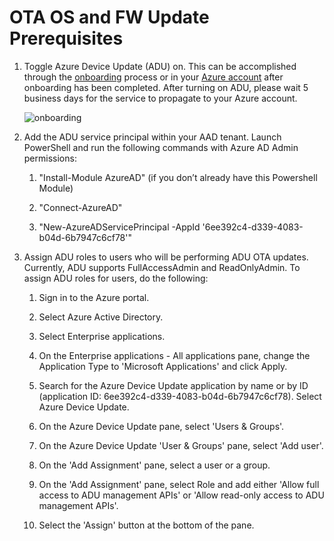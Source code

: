 # OTA OS and FW Update Prerequisites

1. Toggle Azure Device Update (ADU) on. This can be accomplished through the [onboarding](https://github.com/microsoft/Project-Santa-Cruz-Private-Preview/blob/main/user-guides/getting_started/azure-subscription-onboarding.md) process or in your [Azure account](https://ms.portal.azure.com/?feature.canmodifystamps=true&Microsoft_Azure_Iothub=aduprod#home) after onboarding has been completed. After turning on ADU, please wait 5 business days for the service to propagate to your Azure account. 

    ![onboarding](https://github.com/microsoft/Project-Santa-Cruz-Private-Preview/blob/main/user-guides/getting_started/getting_started_images/onboarding_dps_adu.png)

1. Add the ADU service principal within your AAD tenant. Launch PowerShell and run the following commands with Azure AD Admin permissions:

    1. "Install-Module AzureAD" (if you don’t already have this Powershell Module)
    
    1. "Connect-AzureAD"
    
    1. "New-AzureADServicePrincipal -AppId '6ee392c4-d339-4083-b04d-6b7947c6cf78'"

1. Assign ADU roles to users who will be performing ADU OTA updates. Currently, ADU supports FullAccessAdmin and ReadOnlyAdmin. To assign ADU roles for users, do the following:

    1. Sign in to the Azure portal.
    
    1. Select Azure Active Directory.
    
    1. Select Enterprise applications.
    
    1. On the Enterprise applications - All applications pane, change the Application Type to 'Microsoft Applications' and click Apply.
    
    1. Search for the Azure Device Update application by name or by ID (application ID: 6ee392c4-d339-4083-b04d-6b7947c6cf78). Select Azure Device Update.
    
    1. On the Azure Device Update pane, select 'Users & Groups'.
    
    1. On the Azure Device Update 'User & Groups' pane, select 'Add user'.
    
    1. On the 'Add Assignment' pane, select a user or a group.
    
    1. On the 'Add Assignment' pane, select Role and add either 'Allow full access to ADU management APIs' or 'Allow read-only access to ADU management APIs'.
    
    1. Select the 'Assign' button at the bottom of the pane.

